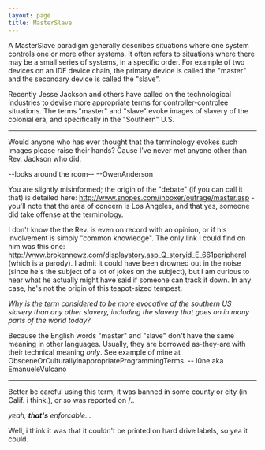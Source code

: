 ```yaml
---
layout: page
title: MasterSlave
---
```


A MasterSlave paradigm generally describes situations where one system controls one or more other systems. It often refers to situations where there may be a small series of systems, in a specific order. For example of two devices on an IDE device chain, the primary device is called the "master" and the secondary device is called the "slave". 

Recently Jesse Jackson and others have called on the technological industries to devise more appropriate terms for controller-controlee situations. The terms "master" and "slave" evoke images of slavery of the colonial era, and specifically in the "Southern" U.S.

----

Would anyone who has ever thought that the terminology evokes such images please raise their hands? Cause I've never met anyone other than Rev. Jackson who did.

--looks around the room--
--OwenAnderson

You are slightly misinformed; the origin of the "debate" (if you can call it that) is detailed here: http://www.snopes.com/inboxer/outrage/master.asp - you'll note that the area of concern is Los Angeles, and that yes, someone did take offense at the terminology.

I don't know the the Rev. is even on record with an opinion, or if his involvement is simply "common knowledge".  The only link I could find on him was this one: http://www.brokennewz.com/displaystory.asp_Q_storyid_E_661peripheral (which is a parody).  I admit it could have been drowned out in the noise (since he's the subject of a lot of jokes on the subject), but I am curious to hear what he actually might have said if someone can track it down.  In any case, he's not the origin of this teapot-sized tempest.

*Why is the term considered to be more evocative of the southern US slavery than any other slavery, including the slavery that goes on in many parts of the world today?*

Because the English words "master" and "slave" don't have the same meaning in other languages. Usually, they are borrowed as-they-are with their technical meaning *only*. See example of mine at ObsceneOrCulturallyInappropriateProgrammingTerms. -- l0ne aka EmanueleVulcano

----

Better be careful using this term, it was banned in some county or city (in Calif. i think.), or so was reported on /..

*yeah, **that's** enforcable...*

Well, i think it was that it couldn't be printed on hard drive labels, so yea it could.

